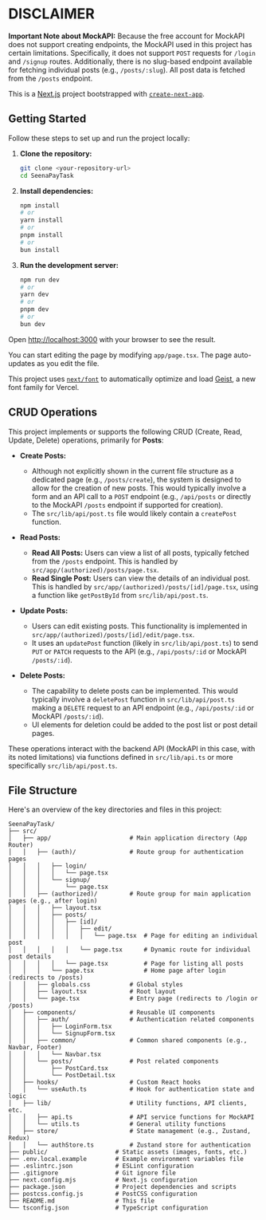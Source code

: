 # DISCLAIMER

**Important Note about MockAPI:** Because the free account for MockAPI does not support creating endpoints, the MockAPI used in this project has certain limitations. Specifically, it does not support `POST` requests for `/login` and `/signup` routes. Additionally, there is no slug-based endpoint available for fetching individual posts (e.g., `/posts/:slug`). All post data is fetched from the `/posts` endpoint.

This is a [Next.js](https://nextjs.org) project bootstrapped with [`create-next-app`](https://nextjs.org/docs/app/api-reference/cli/create-next-app).

## Getting Started

Follow these steps to set up and run the project locally:

1.  **Clone the repository:**
    ```bash
    git clone <your-repository-url>
    cd SeenaPayTask
    ```

2.  **Install dependencies:**
    ```bash
    npm install
    # or
    yarn install
    # or
    pnpm install
    # or
    bun install
    ```

3.  **Run the development server:**
    ```bash
    npm run dev
    # or
    yarn dev
    # or
    pnpm dev
    # or
    bun dev
    ```

Open [http://localhost:3000](http://localhost:3000) with your browser to see the result.

You can start editing the page by modifying `app/page.tsx`. The page auto-updates as you edit the file.

This project uses [`next/font`](https://nextjs.org/docs/app/building-your-application/optimizing/fonts) to automatically optimize and load [Geist](https://vercel.com/font), a new font family for Vercel.

## CRUD Operations

This project implements or supports the following CRUD (Create, Read, Update, Delete) operations, primarily for **Posts**:

*   **Create Posts:**
    *   Although not explicitly shown in the current file structure as a dedicated page (e.g., `/posts/create`), the system is designed to allow for the creation of new posts. This would typically involve a form and an API call to a `POST` endpoint (e.g., `/api/posts` or directly to the MockAPI `/posts` endpoint if supported for creation).
    *   The `src/lib/api/post.ts` file would likely contain a `createPost` function.

*   **Read Posts:**
    *   **Read All Posts:** Users can view a list of all posts, typically fetched from the `/posts` endpoint. This is handled by `src/app/(authorized)/posts/page.tsx`.
    *   **Read Single Post:** Users can view the details of an individual post. This is handled by `src/app/(authorized)/posts/[id]/page.tsx`, using a function like `getPostById` from `src/lib/api/post.ts`.

*   **Update Posts:**
    *   Users can edit existing posts. This functionality is implemented in `src/app/(authorized)/posts/[id]/edit/page.tsx`.
    *   It uses an `updatePost` function (likely in `src/lib/api/post.ts`) to send `PUT` or `PATCH` requests to the API (e.g., `/api/posts/:id` or MockAPI `/posts/:id`).

*   **Delete Posts:**
    *   The capability to delete posts can be implemented. This would typically involve a `deletePost` function in `src/lib/api/post.ts` making a `DELETE` request to an API endpoint (e.g., `/api/posts/:id` or MockAPI `/posts/:id`).
    *   UI elements for deletion could be added to the post list or post detail pages.

These operations interact with the backend API (MockAPI in this case, with its noted limitations) via functions defined in `src/lib/api.ts` or more specifically `src/lib/api/post.ts`.

## File Structure

Here's an overview of the key directories and files in this project:

```
SeenaPayTask/
├── src/
│   ├── app/                      # Main application directory (App Router)
│   │   ├── (auth)/               # Route group for authentication pages
│   │   │   ├── login/
│   │   │   │   └── page.tsx
│   │   │   └── signup/
│   │   │       └── page.tsx
│   │   ├── (authorized)/         # Route group for main application pages (e.g., after login)
│   │   │   ├── layout.tsx
│   │   │   ├── posts/
│   │   │   │   ├── [id]/
│   │   │   │   │   ├── edit/
│   │   │   │   │   │   └── page.tsx  # Page for editing an individual post
│   │   │   │   │   └── page.tsx      # Dynamic route for individual post details
│   │   │   │   └── page.tsx          # Page for listing all posts
│   │   │   └── page.tsx              # Home page after login (redirects to /posts)
│   │   ├── globals.css           # Global styles
│   │   ├── layout.tsx            # Root layout
│   │   └── page.tsx              # Entry page (redirects to /login or /posts)
│   ├── components/               # Reusable UI components
│   │   ├── auth/                 # Authentication related components
│   │   │   ├── LoginForm.tsx
│   │   │   └── SignupForm.tsx
│   │   ├── common/               # Common shared components (e.g., Navbar, Footer)
│   │   │   └── Navbar.tsx
│   │   └── posts/                # Post related components
│   │       ├── PostCard.tsx
│   │       └── PostDetail.tsx
│   ├── hooks/                    # Custom React hooks
│   │   └── useAuth.ts            # Hook for authentication state and logic
│   ├── lib/                      # Utility functions, API clients, etc.
│   │   ├── api.ts                # API service functions for MockAPI
│   │   └── utils.ts              # General utility functions
│   ├── store/                    # State management (e.g., Zustand, Redux)
│   │   └── authStore.ts          # Zustand store for authentication
├── public/                   # Static assets (images, fonts, etc.)
├── .env.local.example        # Example environment variables file
├── .eslintrc.json            # ESLint configuration
├── .gitignore                # Git ignore file
├── next.config.mjs           # Next.js configuration
├── package.json              # Project dependencies and scripts
├── postcss.config.js         # PostCSS configuration
├── README.md                 # This file
└── tsconfig.json             # TypeScript configuration
```
